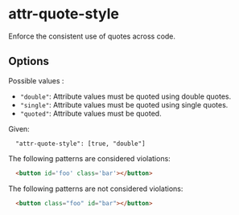 # attr-quote-style

Enforce the consistent use of quotes across code.

## Options

Possible values :

* `"double"`: Attribute values must be quoted using double quotes.
* `"single"`: Attribute values must be quoted using single quotes.
* `"quoted"`: Attribute values must be quoted.

Given:

```
  "attr-quote-style": [true, "double"]
```

The following patterns are considered violations:

```html
  <button id='foo' class='bar'></button>
```

The following patterns are not considered violations:

```html
  <button class="foo" id="bar"></button>
```
